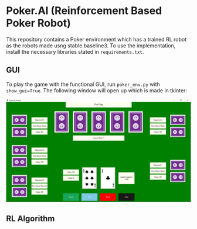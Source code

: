 # Poker.AI (Reinforcement Based Poker Robot)

This repository contains a Poker environment which has a trained RL robot as the robots made usng stable.baseline3. To use the implementation, install the necessary libraries stated in ```requirements.txt```.

## GUI

To play the game with the functional GUI, run ```poker_env.py``` with ```show_gui=True```. The following window will open up which is made in tkinter:

<p align ="center">
  <img src="./statics/homescreen.png">
</p>


## RL Algorithm


